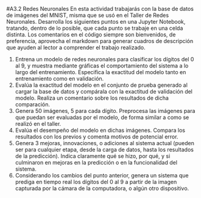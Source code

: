 #A3.2 Redes Neuronales
En esta actividad trabajarás con la base de datos de imágenes del MNIST, misma que se usó en
el Taller de Redes Neuronales.
Desarrolla los siguientes puntos en una Jupyter Notebook, tratando, dentro de lo posible, que
cada punto se trabaje en una celda distinta. Los comentarios en el código siempre son
bienvenidos, de preferencia, aprovecha el markdown para generar cuadros de descripción que
ayuden al lector a comprender el trabajo realizado.
1. Entrena un modelo de redes neuronales para clasificar los dígitos del 0 al 9, y muestra
mediante gráficas el comportamiento del sistema a lo largo del entrenamiento. Especifica
la exactitud del modelo tanto en entrenamiento como en validación.
2. Evalúa la exactitud del modelo en el conjunto de prueba generado al cargar la base de
datos y compárala con la exactitud de validación del modelo. Realiza un comentario sobre
los resultados de dicha comparación.
3. Genera 50 imágenes, 5 para cada dígito. Preprocesa las imágenes para que puedan ser
evaluadas por el modelo, de forma similar a como se realizó en el taller.
4. Evalúa el desempeño del modelo en dichas imágenes. Compara los resultados con los
previos y comenta motivos de potencial error.
5. Genera 3 mejoras, innovaciones, o adiciones al sistema actual (pueden ser para cualquier
etapa, desde la carga de datos, hasta los resultados de la predicción). Indica claramente
qué se hizo, por qué, y si culminaron en mejoras en la predicción o en la funcionalidad
del sistema.
6. Considerando los cambios del punto anterior, genera un sistema que prediga en tiempo
real los dígitos del 0 al 9 a partir de la imagen capturada por la cámara de la computadora,
o algún otro dispositivo.
